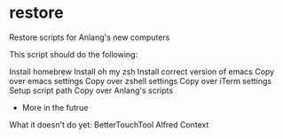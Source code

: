 # restore
Restore scripts for Anlang's new computers

This script should do the following:

Install homebrew
Install oh my zsh
Install correct version of emacs
Copy over emacs settings
Copy over zshell settings
Copy over iTerm settings
Setup script path
Copy over Anlang's scripts
+ More in the futrue

What it doesn't do yet:
BetterTouchTool
Alfred
Context
